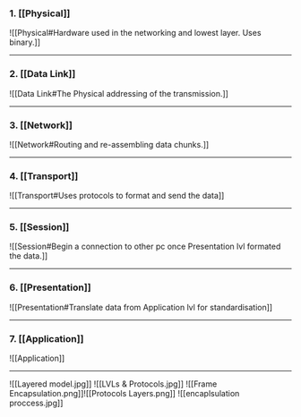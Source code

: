 ### 1. [[Physical]]
![[Physical#Hardware used in the networking and lowest layer. Uses binary.]]

---
### 2. [[Data Link]]
![[Data Link#The Physical addressing of the transmission.]]

---
### 3. [[Network]]
![[Network#Routing and re-assembling data chunks.]]

---
### 4. [[Transport]]
![[Transport#Uses protocols to format and send the data]]

---
### 5. [[Session]]
![[Session#Begin a connection to other pc once Presentation lvl formated the data.]]

---
### 6. [[Presentation]]
![[Presentation#Translate data from Application lvl for standardisation]]

---
### 7. [[Application]]
![[Application]]

---
![[Layered model.jpg]]
![[LVLs & Protocols.jpg]]
![[Frame Encapsulation.png]]![[Protocols Layers.png]]
![[encaplsulation proccess.jpg]]